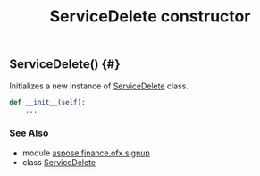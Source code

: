 ﻿---
title: ServiceDelete constructor
second_title: Aspose.Finance for Python via .NET API References
description: 
type: docs
weight: 10
url: /python-net/aspose.finance.ofx.signup/servicedelete/__init__/
is_root: false
---

## ServiceDelete() {#}

Initializes a new instance of [ServiceDelete](/finance/python-net/aspose.finance.ofx.signup/servicedelete) class.



```python
def __init__(self):
    ...
```





### See Also
* module [aspose.finance.ofx.signup](../../)
* class [ServiceDelete](/finance/python-net/aspose.finance.ofx.signup/servicedelete)
